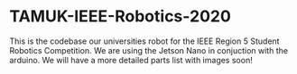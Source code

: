# TAMUK-IEEE-Robotics-2020
This is the codebase our universities robot for the IEEE Region 5 Student Robotics Competition. We are using the Jetson Nano in conjuction with the arduino. We will have a more detailed parts list with images soon!

